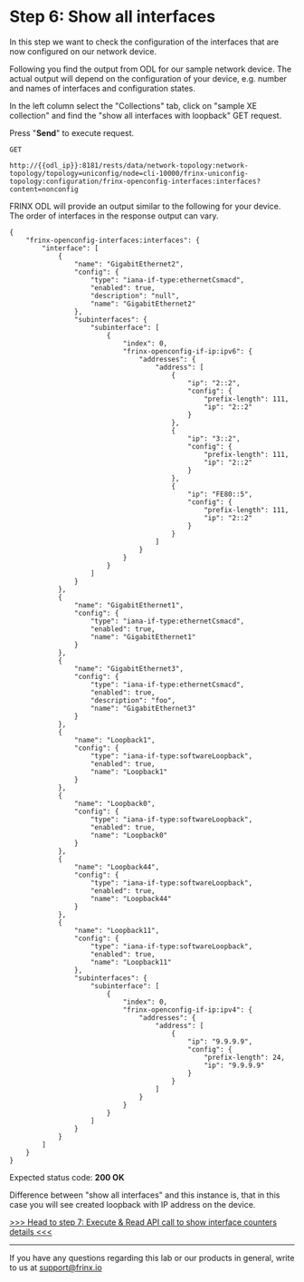 # Step 6: Show all interfaces

In this step we want to check the configuration of the interfaces that are now configured on our network device.

Following you find the output from ODL for our sample network device. The actual output will depend on the configuration of your device, e.g. number and names of interfaces and configuration states.

In the left column select the "Collections" tab, click on "sample XE collection" and find the "show all interfaces with loopback" GET request.

Press "**Send**" to execute request.

```
GET

http://{{odl_ip}}:8181/rests/data/network-topology:network-topology/topology=uniconfig/node=cli-10000/frinx-uniconfig-topology:configuration/frinx-openconfig-interfaces:interfaces?content=nonconfig
```

FRINX ODL will provide an output similar to the following for your device. The order of interfaces in the response output can vary.

```
{
    "frinx-openconfig-interfaces:interfaces": {
        "interface": [
            {
                "name": "GigabitEthernet2",
                "config": {
                    "type": "iana-if-type:ethernetCsmacd",
                    "enabled": true,
                    "description": "null",
                    "name": "GigabitEthernet2"
                },
                "subinterfaces": {
                    "subinterface": [
                        {
                            "index": 0,
                            "frinx-openconfig-if-ip:ipv6": {
                                "addresses": {
                                    "address": [
                                        {
                                            "ip": "2::2",
                                            "config": {
                                                "prefix-length": 111,
                                                "ip": "2::2"
                                            }
                                        },
                                        {
                                            "ip": "3::2",
                                            "config": {
                                                "prefix-length": 111,
                                                "ip": "2::2"
                                            }
                                        },
                                        {
                                            "ip": "FE80::5",
                                            "config": {
                                                "prefix-length": 111,
                                                "ip": "2::2"
                                            }
                                        }
                                    ]
                                }
                            }
                        }
                    ]
                }
            },
            {
                "name": "GigabitEthernet1",
                "config": {
                    "type": "iana-if-type:ethernetCsmacd",
                    "enabled": true,
                    "name": "GigabitEthernet1"
                }
            },
            {
                "name": "GigabitEthernet3",
                "config": {
                    "type": "iana-if-type:ethernetCsmacd",
                    "enabled": true,
                    "description": "foo",
                    "name": "GigabitEthernet3"
                }
            },
            {
                "name": "Loopback1",
                "config": {
                    "type": "iana-if-type:softwareLoopback",
                    "enabled": true,
                    "name": "Loopback1"
                }
            },
            {
                "name": "Loopback0",
                "config": {
                    "type": "iana-if-type:softwareLoopback",
                    "enabled": true,
                    "name": "Loopback0"
                }
            },
            {
                "name": "Loopback44",
                "config": {
                    "type": "iana-if-type:softwareLoopback",
                    "enabled": true,
                    "name": "Loopback44"
                }
            },
            {
                "name": "Loopback11",
                "config": {
                    "type": "iana-if-type:softwareLoopback",
                    "enabled": true,
                    "name": "Loopback11"
                },
                "subinterfaces": {
                    "subinterface": [
                        {
                            "index": 0,
                            "frinx-openconfig-if-ip:ipv4": {
                                "addresses": {
                                    "address": [
                                        {
                                            "ip": "9.9.9.9",
                                            "config": {
                                                "prefix-length": 24,
                                                "ip": "9.9.9.9"
                                            }
                                        }
                                    ]
                                }
                            }
                        }
                    ]
                }
            }
        ]
    }
}
```

Expected status code: **200 OK**

Difference between "show all interfaces" and this instance is, that in this case you will see created loopback with IP address on the device.

[>>> Head to step 7: Execute & Read API call to show interface counters details <<<](7.md)

---
If you have any questions regarding this lab or our products in general, write to us at [support@frinx.io](mailto:support@frinx.io)
